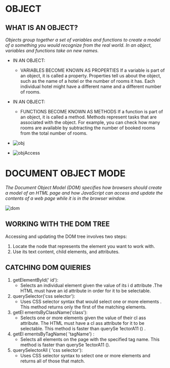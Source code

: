 # OBJECT 
## WHAT IS AN OBJECT?
*Objects group together a set of variables and functions to create a model
of a something you would recognize from the real world. In an object,
variables and functions take on new names.*

* IN AN OBJECT:
    *  VARIABLES BECOME
KNOWN AS PROPERTIES
If a variable is part of an object, it is called a
property. Properties tell us about the object, such as
the name of a hotel or the number of rooms it has.
Each individual hotel might have a different name
and a different number of rooms.
* IN AN OBJECT:
    * FUNCTIONS BECOME
KNOWN AS METHODS
If a function is part of an object, it is called a method.
Methods represent tasks that are associated with
the object. For example, you can check how many
rooms are available by subtracting the number of
booked rooms from the total number of rooms. 


* ![obj](https://res.cloudinary.com/practicaldev/image/fetch/s--rJeH0yGE--/c_limit%2Cf_auto%2Cfl_progressive%2Cq_auto%2Cw_880/https://thepracticaldev.s3.amazonaws.com/i/t52ni02srb8688lh3eh8.png)

* ![objAccess](https://dmitripavlutin.com/static/50a87420915de18f26da616865fe9825/05127/access-object-properties-2.png)


# DOCUMENT OBJECT MODE

*The Document Object Model (DOM) specifies
how browsers should create a model of an HTML
page and how JavaScript can access and update the
contents of a web page while it is in the browser window.*

![dom](https://cf.ppt-online.org/files/slide/l/lG6hjyFR8carDYH7oVAtPW3exEOg0sSpQ1JKfm/slide-4.jpg)



## WORKING WITH THE DOM TREE
Accessing and updating the DOM tree involves two steps:
1. Locate the node that represents the element you want to work with.
2. Use its text content, child elements, and attributes. 

## CATCHING DOM QUIERIES
1. getElementById(' id'):
    * Selects an individual element given the value of its i d attribute .The HTML must have an id attribute in order for it to be selectable.
2. querySelector('css selector'):
    * Uses CSS selector syntax that would select one or more elements .
This method returns only the first of the matching elements. 
3. getEl ementsByClassName('class'):
    * Selects one or more elements given the value of their cl ass attribute.
The HTML must have a cl ass attribute for it to be selectable.
This method is faster than querySe 1ectorA11 () . 
4. getEl ementsByTagName( 'tagName') :
    * Selects all elements on the page with the specified tag name.
This method is faster than querySe 1ectorA11 (). 
5. querySelectorAll ( 'css selector'):
    * Uses CSS selector syntax to select one or more elements and returns all
of those that match. 